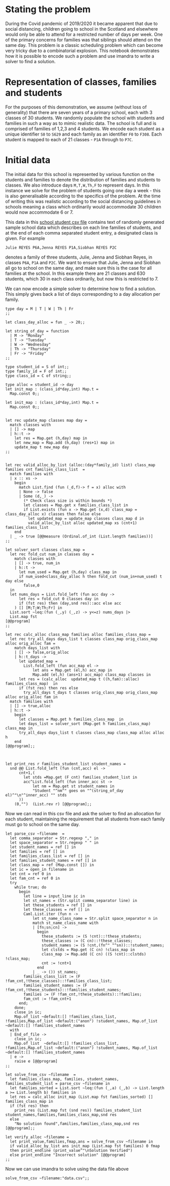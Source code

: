 # Stating the problem

During the Covid pandemic of 2019/2020 it became apparent that due to social distancing, children going to school in the Scotland and elsewhere would only be able to attend for a restricted number of days per week. One of the primary concerns for families was that siblings should attend on the same day. This problem is a classic scheduling problem which can become very tricky due to a combinatorial explosion. This notebook demonstrates how it is possible to encode such a problem and use imandra to write a solver to find a solution.

# Representation of classes, families and students

For the purposes of this demonstration, we assume (without loss of generality) that there are seven years of a primary school, each with 3 classes of 30 students. We randomly populate the school with students and families in such a way as to mimic realistic data. The school is full and is comprised of families of 1,2,3 and 4 students. We encode each student as a unique identifier `S0` to `S629` and each family as an identifier `F0` to `F308`. Each student is mapped to each of 21 classes - `P1A` through to `P7C`.

# Initial data
The initial data for this school is represented by various function on the students and families to denote the distribution of families and students to classes. We also introduce days `M,T,W,Th,F` to represent days. In this instance we solve for the problem of students going one day a week - this is also generalisable according to the specifics of the problem. At the time of writing this was realistic according to the social distancing guidelines in schools meaning a class which ordinarily would accommodate 30 children would now accommodate 6 or 7.

This data in this [school student csv file](data.csv) contains text of randomly generated sample school data which describes on each line families of students, and at the end of each comma separated student entry, a designated class is given. For example

```
Julie REYES P6A,Jenna REYES P1A,Siobhan REYES P2C
```


denotes a family of three students, Julie, Jenna and Siobhan Reyes, in classes `P6A`, `P1A` and `P2C`. We want to ensure that Julie, Jenna and Siobhan all go to school on the same day, and make sure this is the case for all families at the school. In this example there are 21 classes and 630 students, which 30 in each class ordinarily, but now this is restricted to 7.

We can now encode a simple solver to determine how to find a solution. This simply gives back a list of days corresponding to a day allocation per family.


```{.imandra .input}
type day = M | T | W | Th | Fr
;;

let class_day_alloc = fun _ -> 20;;

let string_of_day = function
  | M -> "Monday"
  | T -> "Tuesday"
  | W -> "Wednesday"
  | Th -> "Thursday"
  | Fr -> "Friday"
;;

type student_id = S of int;;
type family_id = F of int;;
type class_id = C of string;;

type alloc = student_id -> day
let init_map : (class_id*day,int) Map.t =
  Map.const 0;;

let init_map : (class_id*day,int) Map.t =
  Map.const 0;;


let rec update_map classes map day =
  match classes with
  | [] -> map
  | h::t ->
    let res = Map.get (h,day) map in
    let new_map = Map.add (h,day) (res+1) map in
    update_map t new_map day
;;


let rec valid_alloc_by_list (alloc:(day*family_id) list) class_map families cnt families_class_list  = 
  match families with
  | x :: xs ->
    begin
      match List.find (fun (_d,f)-> f = x) alloc with 
      | None -> false 
      | Some (d,_) -> 
        (* Check class size is within bounds *)
        let classes = Map.get x families_class_list in
        if List.exists (fun x -> Map.get (x,d) class_map = class_day_alloc x) classes then false else
          let updated_map = update_map classes class_map d in
          valid_alloc_by_list alloc updated_map xs (cnt+1) families_class_list 
    end
  | _ -> true [@@measure (Ordinal.of_int (List.length families))]
;;

let solver_sort classes class_map = 
  let rec fold_cut num_in classes day = 
    match classes with 
    | [] -> true, num_in
    | h::t -> 
      let num_used = Map.get (h,day) class_map in 
      if num_used<class_day_alloc h then fold_cut (num_in+num_used) t day else 
        false,0
  in
  let nums_days = List.fold_left (fun acc day -> 
      let res = fold_cut 0 classes day in 
      if (fst res) then (day,snd res)::acc else acc
    ) [] [M;T;W;Th;Fr] in 
  List.sort ~leq:(fun (_,y) (_,z) -> y<=z) nums_days |>
  List.map fst
[@@program]
;;

let rec calc_alloc class_map families alloc families_class_map = 
  let rec try_all_days days_list t classes class_map orig_class_map alloc orig_alloc fam = 
    match days_list with 
    | [] -> false,orig_alloc
    | h::t_days -> 
      let updated_map = 
        List.fold_left (fun acc_map el -> 
            let ans = Map.get (el,h) acc_map in
            Map.add (el,h) (ans+1) acc_map) class_map classes in
      let res = (calc_alloc  updated_map t ((h,fam)::alloc) families_class_map)  in 
      if (fst res) then res else 
        try_all_days t_days t classes orig_class_map orig_class_map alloc orig_alloc fam in
  match families with 
  | [] -> true,alloc 
  | h::t -> 
    begin
      let classes = Map.get h families_class_map  in 
      let days_list = solver_sort (Map.get h families_class_map) class_map in 
      try_all_days days_list t classes class_map class_map alloc alloc h
    end 
[@@program];;



let print_res r families_student_list student_names = 
  snd @@ List.fold_left (fun (cnt,acc) el -> 
      cnt+1,(
        let stds =Map.get (F cnt) families_student_list in 
        acc^List.fold_left (fun inner_acc st -> 
            let nm = Map.get st student_names in
            "Student "^nm^" goes on "^(string_of_day el)^"\n"^inner_acc) "" stds
      ))
    (0,"")  (List.rev r) [@@program];;

```

Now we can read in this csv file and ask the solver to find an allocation for each student, maintaining the requirement that all students from each family must go to school on the same day.


```{.imandra .input}
let parse_csv ~filename  = 
  let comma_separator = Str.regexp "," in
  let space_separator = Str.regexp " " in
  let student_names = ref [] in 
  let families = ref [] in 
  let families_class_list = ref [] in
  let families_student_names = ref [] in 
  let class_map = ref (Map.const []) in 
  let ic = open_in filename in
  let cnt = ref 0 in
  let fam_cnt = ref 0 in
  try 
    while true; do
      begin
        let line = input_line ic in
        let st_names = (Str.split comma_separator line) in 
        let these_students = ref [] in
        let these_classes = ref [] in
        Caml.List.iter (fun n -> 
            let st_name_class_name = Str.split space_separator n in 
            match st_name_class_name with 
            | [fn;sn;cn] -> 
              begin
                these_students := (S !cnt)::!these_students;
                these_classes := (C cn)::!these_classes;           
                student_names := (S !cnt,(fn^" "^sn))::!student_names;
                let clstds = Map.get (C cn) !class_map in
                class_map := Map.add (C cn) ((S !cnt)::clstds) !class_map;
                cnt := !cnt+1
              end
            | _ -> ()) st_names;
        families_class_list := (F !fam_cnt,!these_classes)::!families_class_list;
        families_student_names := (F !fam_cnt,!these_students)::!families_student_names;
        families := (F !fam_cnt,!these_students)::!families;
        fam_cnt := !fam_cnt+1
      end;
    done;
    close_in ic;
    Map.of_list ~default:[] !families_class_list, !families,Map.of_list ~default:("anon") !student_names, Map.of_list ~default:[] !families_student_names
  with 
  | End_of_file -> 
    close_in ic; 
    Map.of_list  ~default:[] !families_class_list, !families,Map.of_list ~default:("anon") !student_names, Map.of_list ~default:[] !families_student_names
  | e -> 
    raise e [@@program]
;;

let solve_from_csv ~filename  = 
  let families_class_map, families, student_names, families_student_list = parse_csv ~filename in 
  let families_sorted = List.sort ~leq:(fun (_,a) (_,b) -> List.length a >= List.length b) families in
  let res = calc_alloc init_map (List.map fst families_sorted) [] families_class_map in
  if (fst res) then 
    print_res (List.map fst (snd res)) families_student_list student_names,families,families_class_map,snd res
  else 
    "No solution found",families,families_class_map,snd res
[@@program];;

let verify_alloc ~filename = 
  let print_value,families,fmap,ans = solve_from_csv ~filename in 
  if valid_alloc_by_list ans init_map (List.map fst families) 0 fmap 
  then print_endline (print_value^"\nSolution Verified") 
  else print_endline "Incorrect solution" [@@program]
;;
```

Now we can use imandra to solve using the data file above

```
solve_from_csv ~filename:"data.csv";;
``` 
